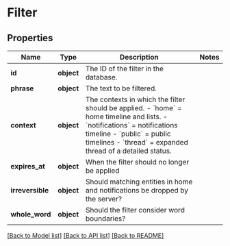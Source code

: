 # Filter

## Properties
Name | Type | Description | Notes
------------ | ------------- | ------------- | -------------
**id** | **object** | The ID of the filter in the database. | 
**phrase** | **object** | The text to be filtered. | 
**context** | **object** | The contexts in which the filter should be applied.  - &#x60;home&#x60; &#x3D; home timeline and lists. - &#x60;notifications&#x60; &#x3D; notifications timeline - &#x60;public&#x60; &#x3D; public timelines - &#x60;thread&#x60; &#x3D; expanded thread of a detailed status. | 
**expires_at** | **object** | When the filter should no longer be applied | 
**irreversible** | **object** | Should matching entities in home and notifications be dropped by the server? | 
**whole_word** | **object** | Should the filter consider word boundaries? | 

[[Back to Model list]](../README.md#documentation-for-models) [[Back to API list]](../README.md#documentation-for-api-endpoints) [[Back to README]](../README.md)

